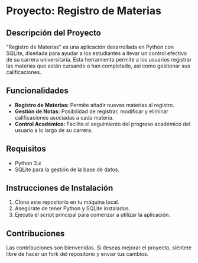 # Proyecto: Registro de Materias

## Descripción del Proyecto
"Registro de Materias" es una aplicación desarrollada en Python con SQLite, diseñada para ayudar a los estudiantes a llevar un control efectivo de su carrera universitaria. Esta herramienta permite a los usuarios registrar las materias que están cursando o han completado, así como gestionar sus calificaciones.

## Funcionalidades
- **Registro de Materias:** Permite añadir nuevas materias al registro.
- **Gestión de Notas:** Posibilidad de registrar, modificar y eliminar calificaciones asociadas a cada materia.
- **Control Académico:** Facilita el seguimiento del progreso académico del usuario a lo largo de su carrera.

## Requisitos
- Python 3.x
- SQLite para la gestión de la base de datos.

## Instrucciones de Instalación
1. Clona este repositorio en tu máquina local.
2. Asegúrate de tener Python y SQLite instalados.
3. Ejecuta el script principal para comenzar a utilizar la aplicación.

## Contribuciones
Las contribuciones son bienvenidas. Si deseas mejorar el proyecto, siéntete libre de hacer un fork del repositorio y enviar tus cambios.


